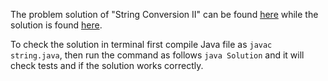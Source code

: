 The problem solution of "String Conversion II" can be found [here](https://leetcode.com/problems/string-compression-ii/description/?envType=daily-question&envId=2023-12-28) while the solution is found [here](https://github.com/aurimas13/Solutions-To-Problems/blob/main/LeetCode/Java%20Solutions/String%20Compression%20II/string.java).

To check the solution in terminal first compile Java file as `javac string.java`, then run the command as follows `java Solution` and it will check tests and if the solution works correctly.
